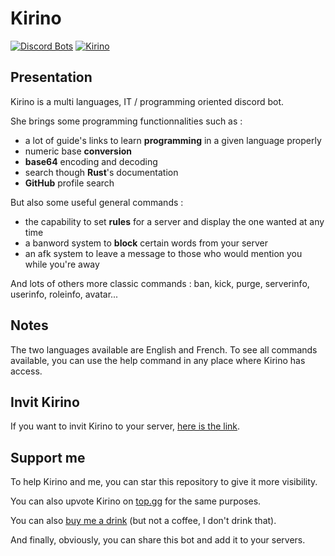 # Kirino

[![Discord Bots](https://top.gg/api/widget/493470054415859713.svg)](https://top.gg/bot/493470054415859713)
[![Kirino](https://cdn.discordapp.com/avatars/493470054415859713/bb426d26625a94c6f0d6136cbc6b494c.webp?size=128)](https://discord.com/oauth2/authorize?client_id=493470054415859713&scope=bot&permissions=8)

## Presentation

Kirino is a multi languages, IT / programming oriented discord bot.

She brings some programming functionnalities such as :
- a lot of guide's links to learn **programming** in a given language properly
- numeric base **conversion**
- **base64** encoding and decoding
- search though **Rust**'s documentation
- **GitHub** profile search

But also some useful general commands :
- the capability to set **rules** for a server and display the one wanted at any time
- a banword system to **block** certain words from your server
- an afk system to leave a message to those who would mention you while you're away

And lots of others more classic commands : ban, kick, purge, serverinfo, userinfo, roleinfo, avatar...

## Notes

The two languages available are English and French. To see all commands available, you can use the help command in any place where Kirino has access.

## Invit Kirino

If you want to invit Kirino to your server, [here is the link](https://discord.com/oauth2/authorize?client_id=493470054415859713&scope=bot&permissions=8).

## Support me

To help Kirino and me, you can star this repository to give it more visibility.

You can also upvote Kirino on [top.gg](https://top.gg/bot/493470054415859713/vote) for the same purposes.

You can also [buy me a drink](https://www.paypal.me/cypelf) (but not a coffee, I don't drink that).

And finally, obviously, you can share this bot and add it to your servers.